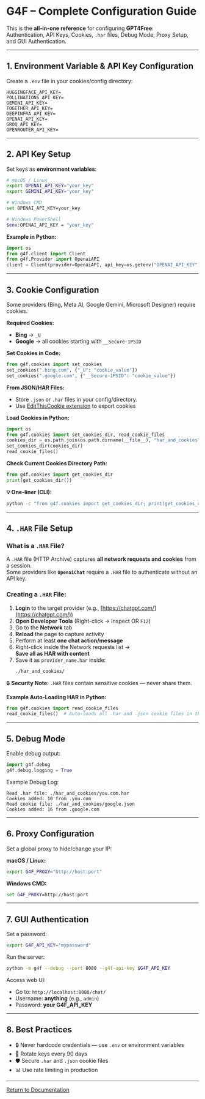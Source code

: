 # G4F – Complete Configuration Guide

This is the **all-in-one reference** for configuring **GPT4Free**:  
Authentication, API Keys, Cookies, `.har` files, Debug Mode, Proxy Setup, and GUI Authentication.  

---

## **1. Environment Variable & API Key Configuration**

Create a `.env` file in your cookies/config directory:

```env
HUGGINGFACE_API_KEY=
POLLINATIONS_API_KEY=
GEMINI_API_KEY=
TOGETHER_API_KEY=
DEEPINFRA_API_KEY=
OPENAI_API_KEY=
GROQ_API_KEY=
OPENROUTER_API_KEY=
```

---

## **2. API Key Setup**

Set keys as **environment variables**:

```bash
# macOS / Linux
export OPENAI_API_KEY="your_key"
export GEMINI_API_KEY="your_key"

# Windows CMD
set OPENAI_API_KEY=your_key

# Windows PowerShell
$env:OPENAI_API_KEY = "your_key"
```

**Example in Python:**
```python
import os
from g4f.client import Client
from g4f.Provider import OpenaiAPI
client = Client(provider=OpenaiAPI, api_key=os.getenv("OPENAI_API_KEY"))
```

---

## **3. Cookie Configuration**

Some providers (Bing, Meta AI, Google Gemini, Microsoft Designer) require cookies.

**Required Cookies:**
- **Bing** → `_U`
- **Google** → all cookies starting with `__Secure-1PSID`

**Set Cookies in Code:**
```python
from g4f.cookies import set_cookies
set_cookies(".bing.com", {"_U": "cookie_value"})
set_cookies(".google.com", {"__Secure-1PSID": "cookie_value"})
```

**From JSON/HAR Files:**
- Store `.json` or `.har` files in your config/directory.
- Use [EditThisCookie extension](https://chromewebstore.google.com/detail/editthiscookie-v3/ojfebgpkimhlhcblbalbfjblapadhbol) to export cookies

**Load Cookies in Python:**
```python
import os
from g4f.cookies import set_cookies_dir, read_cookie_files
cookies_dir = os.path.join(os.path.dirname(__file__), "har_and_cookies")
set_cookies_dir(cookies_dir)
read_cookie_files()
```

**Check Current Cookies Directory Path:**
```python
from g4f.cookies import get_cookies_dir
print(get_cookies_dir())
```

**💡 One-liner (CLI):**
```bash
python -c "from g4f.cookies import get_cookies_dir; print(get_cookies_dir())"
```

---

## **4. `.HAR` File Setup**

### **What is a `.HAR` File?**
A `.HAR` file (HTTP Archive) captures **all network requests and cookies** from a session.  
Some providers like **`OpenaiChat`** require a `.HAR` file to authenticate without an API key.

### **Creating a `.HAR` File:**
1. **Login** to the target provider (e.g., [https://chatgpt.com/](https://chatgpt.com/))  
2. **Open Developer Tools** (Right-click → Inspect OR `F12`)  
3. Go to the **Network** tab  
4. **Reload** the page to capture activity  
5. Perform at least **one chat action/message**  
6. Right-click inside the Network requests list →  
   **Save all as HAR with content**  
7. Save it as `provider_name.har` inside:  
   ```
   ./har_and_cookies/
   ```

🔒 **Security Note:** `.HAR` files contain sensitive cookies — never share them.

**Example Auto-Loading HAR in Python:**
```python
from g4f.cookies import read_cookie_files
read_cookie_files()  # Auto-loads all .har and .json cookie files in the cookies dir
```

---

## **5. Debug Mode**

Enable debug output:
```python
import g4f.debug
g4f.debug.logging = True
```

Example Debug Log:
```
Read .har file: ./har_and_cookies/you.com.har
Cookies added: 10 from .you.com
Read cookie file: ./har_and_cookies/google.json
Cookies added: 16 from .google.com
```

---

## **6. Proxy Configuration**

Set a global proxy to hide/change your IP:

**macOS / Linux:**
```bash
export G4F_PROXY="http://host:port"
```
**Windows CMD:**
```cmd
set G4F_PROXY=http://host:port
```

---

## **7. GUI Authentication**

Set a password:
```bash
export G4F_API_KEY="mypassword"
```

Run the server:
```bash
python -m g4f --debug --port 8080 --g4f-api-key $G4F_API_KEY
```

Access web UI:
- Go to: `http://localhost:8080/chat/`  
- Username: **anything** (e.g., `admin`)  
- Password: **your G4F_API_KEY**

---

## **8. Best Practices**
- 🔒 Never hardcode credentials — use `.env` or environment variables
- 🔄 Rotate keys every 90 days
- 🛡 Secure `.har` and `.json` cookie files
- 📊 Use rate limiting in production

---

[Return to Documentation](README.md)